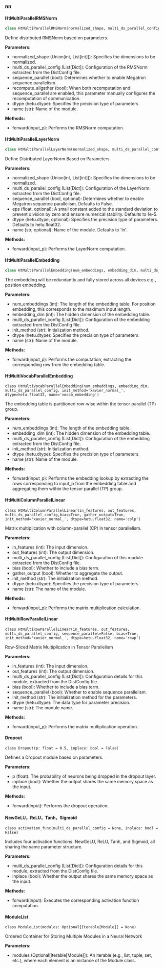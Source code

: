 ### nn
#### HtMultiParallelRMSNorm

```python
class HtMultiParallelRMSNorm(normalized_shape, multi_ds_parallel_config, sequence_parallel=False, recompute_allgather=False, dtype=hetu.float32, name='rmsnorm')
```
Define distributed RMSNorm based on parameters.

**Parameters:**
- normalized_shape (Union[int, List[int]]): Specifies the dimensions to be normalized.
- multi_ds_parallel_config (List[Dict]): Configuration of the RMSNorm extracted from the DistConfig file.
- sequence_parallel (bool): Determines whether to enable Megatron sequence parallelism.
- recompute_allgather (bool): When both recomputation and sequence_parallel are enabled, this parameter manually configures the recomputation of communication.
- dtype (hetu.dtype): Specifies the precision type of parameters.
- name (str): Name of the module.
	
**Methods:**
- forward(input_p): Performs the RMSNorm computation.

#### HtMultiParallelLayerNorm

```python
class HtMultiParallelLayerNorm(normalized_shape, multi_ds_parallel_config, sequence_parallel=False, eps=1e-5, dtype=hetu.float32, name='ln')
```
Define Distributed LayerNorm Based on Parameters

**Parameters:**
- normalized_shape (Union[int, List[int]]): Specifies the dimensions to be normalized.
- multi_ds_parallel_config (List[Dict]): Configuration of the LayerNorm extracted from the DistConfig file.
- sequence_parallel (bool, optional): Determines whether to enable Megatron sequence parallelism. Defaults to False.
- eps (float, optional): A small constant added to the standard deviation to prevent division by zero and ensure numerical stability. Defaults to 1e-5.
- dtype (hetu.dtype, optional): Specifies the precision type of parameters. Defaults to hetu.float32.
- name (str, optional): Name of the module. Defaults to 'ln'.

**Methods:**
- forward(input_p): Performs the LayerNorm computation.


#### HtMultiParallelEmbedding

```python
class HtMultiParallelEmbedding(num_embeddings, embedding_dim, multi_ds_parallel_config, init_method='xavier_normal_', dtype=hetu.float32, name='embedding')
```

The embedding will be redundantly and fully stored across all devices.e.g., position embedding.

**Parameters:**
- num_embeddings (int): The length of the embedding table. For position embedding, this corresponds to the maximum input length.
- embedding_dim (int): The hidden dimension of the embedding table.
- multi_ds_parallel_config (List[Dict]): Configuration of the embedding extracted from the DistConfig file.
- init_method (str): Initialization method.
- dtype (hetu.dtype): Specifies the precision type of parameters.
- name (str): Name of the module.


**Methods:**
- forward(input_p): Performs the computation, extracting the corresponding row from the embedding table.



#### HtMultiVocabParallelEmbedding

```
class HtMultiVocabParallelEmbedding(num_embeddings, embedding_dim, multi_ds_parallel_config, init_method='xavier_normal_', dtype=hetu.float32, name='vocab_embedding')
```

The embedding table is partitioned row-wise within the tensor parallel (TP) group.


**Parameters:**
- num_embeddings (int): The length of the embedding table. 
- embedding_dim (int): The hidden dimension of the embedding table.
- multi_ds_parallel_config (List[Dict]): Configuration of the embedding extracted from the DistConfig file.
- init_method (str): Initialization method.
- dtype (hetu.dtype): Specifies the precision type of parameters.
- name (str): Name of the module.
	
**Methods:**
- forward(input_p): Performs the embedding lookup by extracting the rows corresponding to input_p from the embedding table and aggregating them within the tensor parallel (TP) group.


#### HtMultiColumnParallelLinear

```
class HtMultiColumnParallelLinear(in_features, out_features, multi_ds_parallel_config,bias=True, gather_output=True, init_method='xavier_normal_', dtype=hetu.float32, name='colp')
```

Matrix multiplication with column-parallel (CP) in tensor parallelism.

**Parameters:**
- in_features (int): The input dimension.
- out_features (int): The output dimension.
- multi_ds_parallel_config (List[Dict]): Configuration of this module extracted from the DistConfig file.
- bias (bool): Whether to include a bias term.
- gather_output (bool): Whether to aggregate the output.
- init_method (str): The initialization method.
- dtype (hetu.dtype): Specifies the precision type of parameters.
- name (str): The name of the module.

**Methods:**
- forward(input_p): Performs the matrix multiplication calculation.



#### HtMultiRowParallelLinear

```
class HtMultiRowParallelLinear(in_features, out_features, multi_ds_parallel_config, sequence_parallel=False, bias=True, init_method='xavier_normal_', dtype=hetu.float32, name='rowp')
```

Row-Sliced Matrix Multiplication in Tensor Parallelism


**Parameters:**
- in_features (int): The input dimension.
- out_features (int): The output dimension.
- multi_ds_parallel_config (List[Dict]): Configuration details for this module, extracted from the DistConfig file.
- bias (bool): Whether to include a bias term.
- sequence_parallel (bool): Whether to enable sequence parallelism.
- init_method (str): The initialization method for the parameters.
- dtype (hetu.dtype): The data type for parameter precision.
- name (str): The module name.

**Methods:**
- forward(input_p): Performs the matrix multiplication operation.

#### Dropout

```
class Dropout(p: float = 0.5, inplace: bool = False)
```

Defines a Dropout module based on parameters.

**Parameters:**
- p (float): The probability of neurons being dropped in the dropout layer.
- inplace (bool): Whether the output shares the same memory space as the input.

**Methods:**
- forward(input): Performs the dropout operation.

#### NewGeLU，ReLU，Tanh，Sigmoid

```
class activation_func(multi_ds_parallel_config = None, inplace: bool = False)
```

Includes four activation functions: NewGeLU, ReLU, Tanh, and Sigmoid, all sharing the same parameter structure.

**Parameters:**
- multi_ds_parallel_config (List[Dict]): Configuration details for this module, extracted from the DistConfig file.
- inplace (bool): Whether the output shares the same memory space as the input.

**Methods:**
- forward(input): Executes the corresponding activation function computation.


#### ModuleList

```
class ModuleList(modules: Optional[Iterable[Module]] = None)
```

Ordered Container for Storing Multiple Modules in a Neural Network


**Parameters:**
- modules (Optional[Iterable[Module]]): An iterable (e.g., list, tuple, set, etc.), where each element is an instance of the Module class.

